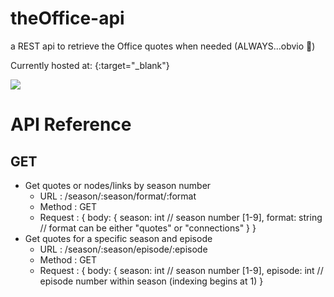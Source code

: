 # theOffice-api
a REST api to retrieve the Office quotes when needed (ALWAYS...obvio 💁‍)

Currently hosted at: [](https://the-office-api.herokuapp.com){:target="_blank"}

![](https://media.giphy.com/media/MaItK5SUgStdm/giphy.gif)


# API Reference

## GET 

* Get quotes or nodes/links by season number 
    * URL       :   /season/:season/format/:format
    * Method    :   GET
    * Request   : 
                { body:
                {
                season: int // season number [1-9],
                format: string // format can be either "quotes" or "connections"
                }
                }
* Get quotes for a specific season and episode
    * URL       :   /season/:season/episode/:episode
    * Method    :   GET
    * Request   : 
                { body:
                {
                season: int // season number [1-9],
                episode: int // episode number within season (indexing begins at 1)
                }
